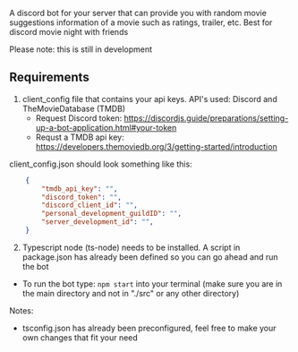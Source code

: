 A discord bot for your server that can provide you with random movie suggestions information of a movie such as ratings, trailer, etc. Best for discord movie night with friends

Please note: this is still in development

## Requirements
1. client_config file that contains your api keys. API's used: Discord and TheMovieDatabase (TMDB)
    - Request Discord token: https://discordjs.guide/preparations/setting-up-a-bot-application.html#your-token
    - Requst a TMDB api key: https://developers.themoviedb.org/3/getting-started/introduction

client_config.json should look something like this:

```json
    {
        "tmdb_api_key": "",
        "discord_token": "",
        "discord_client_id": "",
        "personal_development_guildID": "",
        "server_development_id": "",
    }
```

2. Typescript node (ts-node) needs to be installed. A script in package.json has already been defined so you can go ahead and run the bot
- To run the bot type: ``` npm start ``` into your terminal (make sure you are in the main directory and not in "./src" or any other directory)

Notes: 
- tsconfig.json has already been preconfigured, feel free to make your own changes that fit your need